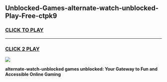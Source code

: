 
## Unblocked-Games-alternate-watch-unblocked-Play-Free-ctpk9
<h3>
<a href="https://premium76.site?title=alternate-watch-unblocked&ref=12A">CLICK TO PLAY</a></h3>
<hr>

<h3>
<a href="https://premium76.site?title=alternate-watch-unblocked&ref=12A">CLICK 2 PLAY</a>
  
</h3>

<a href="https://premium76.site?title=alternate-watch-unblocked&ref=12A"><img src="https://clearcache.store/games.png"></a>


**alternate-watch-unblocked games unblocked: Your Gateway to Fun and Accessible Online Gaming**
